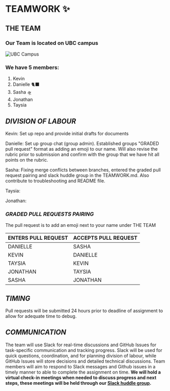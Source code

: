 # **TEAMWORK** :sparkles: #

## THE TEAM ##

### Our Team is located on UBC campus ###

![UBC Campus](https://visit.ubc.ca/wp-content/uploads/2019/09/UBC_mainmall1_1940x1216.jpg)

### We have 5 members: ###
1. Kevin
2. Danielle :black_cat:
3. Sasha 🛸
4. Jonathan
5. Taysia

## _DIVISION OF LABOUR_ ##
<!-- Division of Labour: How will you divide the work required for this milestone? Be sure to include what work will be done individually, so that the work in each teammate’s pull request has clear content.
-->

Kevin: Set up repo and provide initial drafts for documents 

Danielle: Set up group chat (group admin). Established groups "GRADED pull request" format as adding an emoji to our name. Will also revise the rubric prior to submission and confirm with the group that we have hit all points on the rubric.

Sasha: Fixing merge conflicts between branches, entered the graded pull request pairing and slack huddle group in the TEAMWORK.md. Also contribute to troubleshooting and README file. 

Taysia:

Jonathan:

### _GRADED PULL REQUESTS PAIRING_ ###
The pull request is to add an emoji next to your name under THE TEAM

ENTERS PULL REQUEST | ACCEPTS PULL REQUEST  
--------------------|---------------------  
DANIELLE | SASHA  
KEVIN | DANIELLE  
TAYSIA | KEVIN  
JONATHAN | TAYSIA  
SASHA | JONATHAN  

## _TIMING_ ##
<!-- When will you each aim to submit your pull requests, keeping in mind that another teammate will need to review your work? Warning: Do not submit your part of the project last–minute. Your teammate may not be able to review it in time.
Pull requests will be submitted 24 hours prior to deadline of assignment, this will allow us to have adequate time to debug.
-->
Pull requests will be submitted 24 hours prior to deadline of assignment to allow for adequate time to debug. 


## _COMMUNICATION_ ##
<!-- How will you communicate with each other? For example, will you be using both Slack and GitHub Issues? For what, exactly? How long will it realistically take you to respond to a message? Will you hold a regular meeting, or rely exclusively on asynchronous communication?
--> 

The team will use Slack for real-time discussions and GitHub Issues for task-specific communication and tracking progress. 
Slack will be used for quick questions, coordination, and for planning division of labour, while GitHub Issues will store decisions and detailed technical discussions. 
Team members will aim to respond to Slack messages and Github issues in a timely manner to able to complete the assignment on time. 
**We will hold a virtual check-in meetings when needed to discuss progress and next steps, these meetings will be held through our [Slack huddle group](https://app.slack.com/huddle/T09A488KAUT/C09EX911AEQ).**
